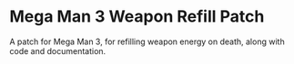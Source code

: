 # Mega Man 3 Weapon Refill Patch
A patch for Mega Man 3, for refilling weapon energy on death, along with code and documentation.
